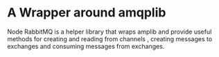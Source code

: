 # A Wrapper around amqplib

Node RabbitMQ is a helper library that wraps amplib and provide useful
methods for creating and reading from channels , creating messages
to exchanges and consuming messages from exchanges.
